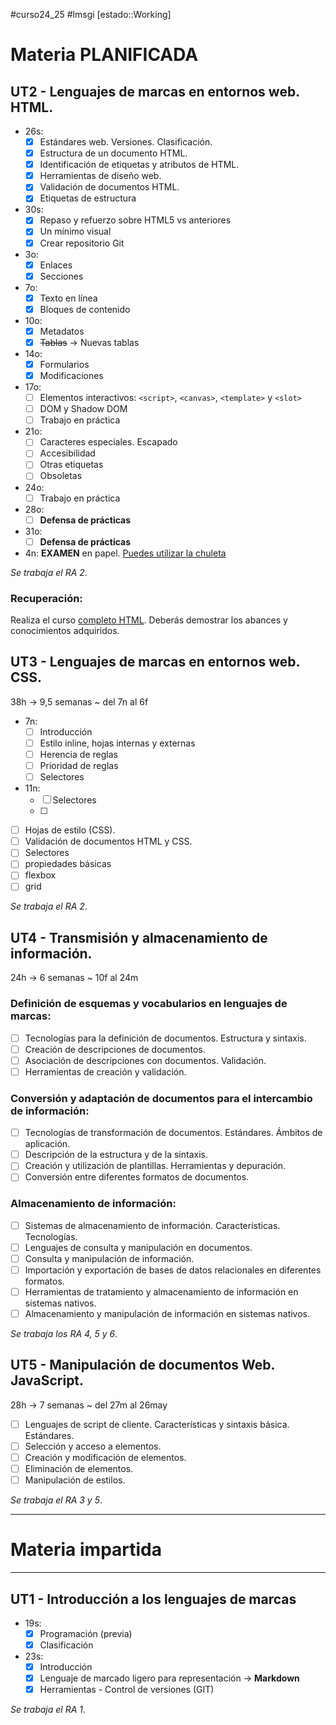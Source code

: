 #curso24_25 #lmsgi [estado::Working]

# Materia PLANIFICADA

## UT2 - Lenguajes de marcas en entornos web. HTML.
+ 26s:
  + [x] Estándares web. Versiones. Clasificación.
  + [x] Estructura de un documento HTML.
  + [x] Identificación de etiquetas y atributos de HTML.
  + [x] Herramientas de diseño web.
  + [x] Validación de documentos HTML.
  + [x] Etiquetas de estructura
+ 30s: 
  + [x] Repaso y refuerzo sobre HTML5 vs anteriores
  + [x] Un mínimo visual
  + [x] Crear repositorio Git
+ 3o:
  + [x] Enlaces
  + [x] Secciones
+ 7o:
  + [x] Texto en línea
  + [x] Bloques de contenido    
+ 10o:
  + [x] Metadatos
  + [x] ~~Tablas~~ -> Nuevas tablas
+ 14o:
  + [x] Formularios
  + [x] Modificaciones
+ 17o:
  + [ ] Elementos interactivos: `<script>`, `<canvas>`, `<template>` y `<slot>`
  + [ ] DOM y Shadow DOM
  + [ ] Trabajo en práctica
+ 21o:
  + [ ] Caracteres especiales. Escapado
  + [ ] Accesibilidad
  + [ ] Otras etiquetas
  + [ ] Obsoletas
+ 24o:
  + [ ] Trabajo en práctica
+ 28o:
  + [ ] **Defensa de prácticas**
+ 31o:
  + [ ] **Defensa de prácticas**
+ 4n: **EXAMEN** en papel. [Puedes utilizar la chuleta](https://www.emezeta.com/weblog/html5-cheatsheet/html5-cheatsheet-emezeta.pdf)

_Se trabaja el RA 2_.

### Recuperación:
Realiza el curso [completo HTML](https://basicos.codica.la/languages/html). Deberás demostrar los abances y conocimientos adquiridos.


## UT3 - Lenguajes de marcas en entornos web. CSS.
38h -> 9,5 semanas ~ del 7n al 6f
+ 7n:
  + [ ] Introducción
  + [ ] Estilo inline, hojas internas y externas
  + [ ] Herencia de reglas
  + [ ] Prioridad de reglas
  + [ ] Selectores
+ 11n:
  + [ ] Selectores
  + [ ] 
+ [ ] Hojas de estilo (CSS).
+ [ ] Validación de documentos HTML y CSS.
+ [ ] Selectores
+ [ ] propiedades básicas
+ [ ] flexbox
+ [ ] grid

_Se trabaja el RA 2_.


## UT4 - Transmisión y almacenamiento de información.
24h -> 6 semanas ~ 10f al 24m

### Definición de esquemas y vocabularios en lenguajes de marcas:
+ [ ] Tecnologías para la definición de documentos. Estructura y sintaxis.
+ [ ] Creación de descripciones de documentos.
+ [ ] Asociación de descripciones con documentos. Validación.
+ [ ] Herramientas de creación y validación.

### Conversión y adaptación de documentos para el intercambio de información:
+ [ ] Tecnologías de transformación de documentos. Estándares. Ámbitos de aplicación.
+ [ ] Descripción de la estructura y de la sintaxis.
+ [ ] Creación y utilización de plantillas. Herramientas y depuración.
+ [ ] Conversión entre diferentes formatos de documentos.

### Almacenamiento de información:
+ [ ] Sistemas de almacenamiento de información. Características. Tecnologías.
+ [ ] Lenguajes de consulta y manipulación en documentos.
+ [ ] Consulta y manipulación de información.
+ [ ] Importación y exportación de bases de datos relacionales en diferentes formatos.
+ [ ] Herramientas de tratamiento y almacenamiento de información en sistemas nativos.
+ [ ] Almacenamiento y manipulación de información en sistemas nativos.

_Se trabaja los RA 4, 5 y 6_.


## UT5 - Manipulación de documentos Web. JavaScript.
28h -> 7 semanas ~ del 27m al 26may
+ [ ] Lenguajes de script de cliente. Características y sintaxis básica. Estándares.
+ [ ] Selección y acceso a elementos.
+ [ ] Creación y modificación de elementos.
+ [ ] Eliminación de elementos.
+ [ ] Manipulación de estilos.

_Se trabaja el RA 3 y 5_.


---
# Materia impartida
---

## UT1 - Introducción a los lenguajes de marcas
+ 19s:
  + [x] Programación (previa)
  + [x] Clasificación
+ 23s:
  + [x] Introducción
  + [x] Lenguaje de marcado ligero para representación -> **Markdown**
  + [x] Herramientas - Control de versiones (GIT)
 
_Se trabaja el RA 1_.

